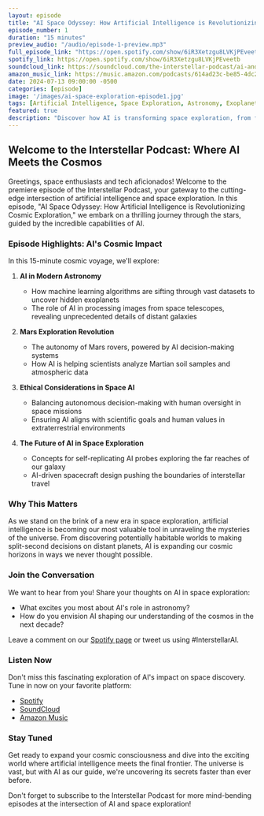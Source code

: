 ```yaml
---
layout: episode
title: "AI Space Odyssey: How Artificial Intelligence is Revolutionizing Cosmic Exploration"
episode_number: 1
duration: "15 minutes"
preview_audio: "/audio/episode-1-preview.mp3"
full_episode_link: "https://open.spotify.com/show/6iR3Xetzgu8LVKjPEveetb"
spotify_link: https://open.spotify.com/show/6iR3Xetzgu8LVKjPEveetb
soundcloud_link: https://soundcloud.com/the-interstellar-podcast/ai-and-science-podcast?si=978d23eacb6f4fe99368617e5a0a37b0&utm_source=clipboard&utm_medium=text&utm_campaign=social_sharing
amazon_music_link: https://music.amazon.com/podcasts/614ad23c-be85-4dc2-b07b-510266723045/episodes/449d2331-cf15-43c3-8522-c3bb1b7550a5/the-ai-and-science-podcast-ai-space-odyssey-exploring-the-cosmos-with-artificial-intelligence
date: 2024-07-13 09:00:00 -0500
categories: [episode]
image: '/images/ai-space-exploration-episode1.jpg'
tags: [Artificial Intelligence, Space Exploration, Astronomy, Exoplanets, Mars Rovers, Future Technology]
featured: true
description: "Discover how AI is transforming space exploration, from finding exoplanets to powering Mars rovers. Explore the future of cosmic discovery and the ethical challenges of AI in space."
---
```


## Welcome to the Interstellar Podcast: Where AI Meets the Cosmos

Greetings, space enthusiasts and tech aficionados! Welcome to the premiere episode of the Interstellar Podcast, your gateway to the cutting-edge intersection of artificial intelligence and space exploration. In this episode, "AI Space Odyssey: How Artificial Intelligence is Revolutionizing Cosmic Exploration," we embark on a thrilling journey through the stars, guided by the incredible capabilities of AI.

### Episode Highlights: AI's Cosmic Impact

In this 15-minute cosmic voyage, we'll explore:

1. **AI in Modern Astronomy**
   - How machine learning algorithms are sifting through vast datasets to uncover hidden exoplanets
   - The role of AI in processing images from space telescopes, revealing unprecedented details of distant galaxies

2. **Mars Exploration Revolution**
   - The autonomy of Mars rovers, powered by AI decision-making systems
   - How AI is helping scientists analyze Martian soil samples and atmospheric data

3. **Ethical Considerations in Space AI**
   - Balancing autonomous decision-making with human oversight in space missions
   - Ensuring AI aligns with scientific goals and human values in extraterrestrial environments

4. **The Future of AI in Space Exploration**
   - Concepts for self-replicating AI probes exploring the far reaches of our galaxy
   - AI-driven spacecraft design pushing the boundaries of interstellar travel

### Why This Matters

As we stand on the brink of a new era in space exploration, artificial intelligence is becoming our most valuable tool in unraveling the mysteries of the universe. From discovering potentially habitable worlds to making split-second decisions on distant planets, AI is expanding our cosmic horizons in ways we never thought possible.

### Join the Conversation

We want to hear from you! Share your thoughts on AI in space exploration:
- What excites you most about AI's role in astronomy?
- How do you envision AI shaping our understanding of the cosmos in the next decade?

Leave a comment on our [Spotify page](https://open.spotify.com/show/6iR3Xetzgu8LVKjPEveetb) or tweet us using #InterstellarAI.

### Listen Now

Don't miss this fascinating exploration of AI's impact on space discovery. Tune in now on your favorite platform:
- [Spotify](https://open.spotify.com/show/6iR3Xetzgu8LVKjPEveetb)
- [SoundCloud](https://soundcloud.com/the-interstellar-podcast/ai-and-science-podcast?si=978d23eacb6f4fe99368617e5a0a37b0&utm_source=clipboard&utm_medium=text&utm_campaign=social_sharing)
- [Amazon Music](https://music.amazon.com/podcasts/614ad23c-be85-4dc2-b07b-510266723045/episodes/449d2331-cf15-43c3-8522-c3bb1b7550a5/the-ai-and-science-podcast-ai-space-odyssey-exploring-the-cosmos-with-artificial-intelligence)

### Stay Tuned

Get ready to expand your cosmic consciousness and dive into the exciting world where artificial intelligence meets the final frontier. The universe is vast, but with AI as our guide, we're uncovering its secrets faster than ever before.

Don't forget to subscribe to the Interstellar Podcast for more mind-bending episodes at the intersection of AI and space exploration!